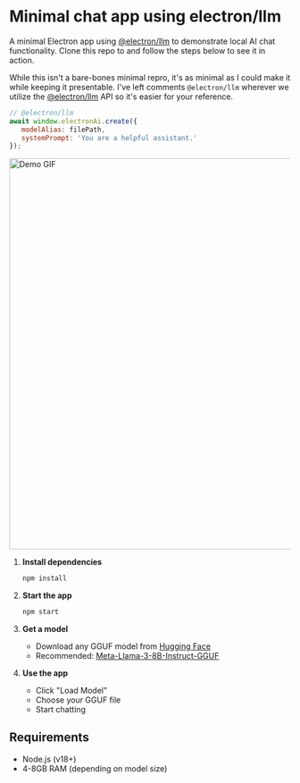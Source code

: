 # Minimal chat app using electron/llm

A minimal Electron app using [@electron/llm](https://github.com/electron/llm) to demonstrate local AI chat functionality. Clone this repo to and follow the steps below to see it in action. 

While this isn't a bare-bones minimal repro, it's as minimal as I could make it while keeping it presentable. I've left comments `@electron/llm` wherever we utilize the [@electron/llm](https://github.com/electron/llm) API so it's easier for your reference.

```js
// @electron/llm
await window.electronAi.create({
   modelAlias: filePath,
   systemPrompt: 'You are a helpful assistant.'
});
```


<img src="https://github.com/user-attachments/assets/046c4420-afde-46c1-9377-14502ff61d96" alt="Demo GIF" width="700">

1. **Install dependencies**
   ```bash
   npm install
   ```

2. **Start the app**
   ```bash
   npm start
   ```

3. **Get a model**
   - Download any GGUF model from [Hugging Face](https://huggingface.co/models?library=gguf)
   - Recommended: [Meta-Llama-3-8B-Instruct-GGUF](https://huggingface.co/MaziyarPanahi/Meta-Llama-3-8B-Instruct-GGUF/tree/main)

4. **Use the app**
   - Click "Load Model"
   - Choose your GGUF file
   - Start chatting

## Requirements

- Node.js (v18+)
- 4-8GB RAM (depending on model size)
